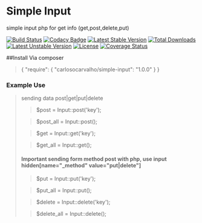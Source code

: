 # Simple Input
simple input php for get info (get,post,delete,put)

[![Build Status](https://travis-ci.org/carlosocarvalho/simple-input.svg?branch=1.0.2)](https://travis-ci.org/carlosocarvalho/simple-input) [![Codacy Badge](https://www.codacy.com/project/badge/ed5ce01f341c4de8a88cfbc7ff61ebef)](https://www.codacy.com/app/contato_2/simple-input)
[![Latest Stable Version](https://poser.pugx.org/carlosocarvalho/simple-input/v/stable)](https://packagist.org/packages/carlosocarvalho/simple-input) [![Total Downloads](https://poser.pugx.org/carlosocarvalho/simple-input/downloads)](https://packagist.org/packages/carlosocarvalho/simple-input) [![Latest Unstable Version](https://poser.pugx.org/carlosocarvalho/simple-input/v/unstable)](https://packagist.org/packages/carlosocarvalho/simple-input) [![License](https://poser.pugx.org/carlosocarvalho/simple-input/license)](https://packagist.org/packages/carlosocarvalho/simple-input) [![Coverage Status](https://coveralls.io/repos/carlosocarvalho/simple-input/badge.svg)](https://coveralls.io/r/carlosocarvalho/simple-input)



##Install
Via composer
> { "require": {
            "carlosocarvalho/simple-input": "1.0.0"
             }
            }

### Example Use
> <?php
>
>use Carlosocarvalho\SimpleInput\Input\Input;
>

sending data post|get|put|delete

> $post = Input::post('key');

> $post_all =  Input::post();

> $get = Input::get('key');

> $get_all =  Input::get();

#### Important sending form method post with php, use input hidden[name="_method" value="put|delete"]
> $put = Input::put('key');

> $put_all = Input::put();

> $delete = Input::delete('key');

> $delete_all = Input::delete();



